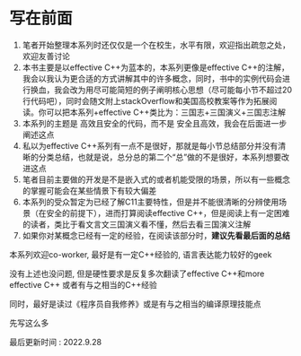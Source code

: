 # 写在前面

1. 笔者开始整理本系列时还仅仅是一个在校生，水平有限，欢迎指出疏忽之处，欢迎友善讨论
2. 本书主要是以effective C++为蓝本的，本系列更像是effective C++的注解，我会以我认为更合适的方式讲解其中的许多概念，同时，书中的实例代码会进行换血，我会改为用尽可能简短的例子阐明核心思想（尽可能每小节不超过20行代码吧），同时会随文附上stackOverflow和美国高校教案等作为拓展阅读。你可以把本系列+effective C++类比为：三国志+三国演义+三国志注解
3. 本系列的主题是 高效且安全的代码，而不是 安全且高效，我会在后面进一步阐述这点
4. 私以为effective C++系列有一点不是很好，那就是每小节总结部分并没有清晰的分类总结，也就是说，总分总的第二个“总”做的不是很好，本系列想要改进这点
5. 笔者目前主要做的开发是不是嵌入式的或者机能受限的场景，所以有一些概念的掌握可能会在某些情景下有较大偏差
6. 本系列的受众暂定为已经了解C11主要特性，但是并不能很清晰的分辨使用场景（在安全的前提下），进而打算阅读effective C++，但是阅读上有一定困难的读者，类比于看文言文三国演义看不懂，然后去看三国演义注解
7. 如果你对某概念已经有一定的经验，在阅读该部分时，**建议先看最后面的总结**

本系列欢迎co-worker, 最好是有一定C++经验的, 语言表达能力较好的geek

没有上述也没问题, 但是硬性要求是反复多次翻读了effective C++和more effective C++ 或者有与之相当的C++经验

同时，最好是读过《程序员自我修养》或是有与之相当的编译原理技能点

先写这么多

最后更新时间 : 2022.9.28
